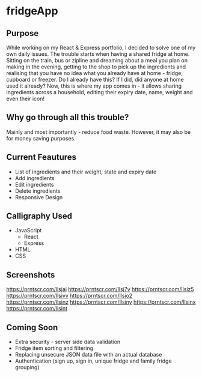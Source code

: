 # fridgeApp

## Purpose
While working on my React & Express portfolio, I decided to solve one of my own daily issues.
The trouble starts when having a shared fridge at home. Sitting on the train, bus or zipline and dreaming about a meal you plan on making in the evening, getting to the shop to pick up the ingredients and realising that you have no idea what you already have at home - fridge, cupboard or freezer. Do I already have this? If I did, did anyone at home used it already? Now, this is where my app comes in - it allows sharing ingredients across a household, editing their expiry date, name, weight and even their icon!

## Why go through all this trouble?
Mainly and most importantly - reduce food waste. However, it may also be for money saving purposes.

## Current Feautures
* List of ingredients and their weight, state and expiry date
* Add ingredients
* Edit ingredients
* Delete ingredients
* Responsive Design

## Calligraphy Used
* JavaScript
    * React
    * Express
* HTML
* CSS

## Screenshots
https://prntscr.com/llsjaj
https://prntscr.com/llsj7v
https://prntscr.com/llsiz5
https://prntscr.com/llsivv
https://prntscr.com/llsio2
https://prntscr.com/llsinz
https://prntscr.com/llsiny
https://prntscr.com/llsinx
https://prntscr.com/llsint

## Coming Soon
* Extra security - server side data validation
* Fridge item sorting and filtering
* Replacing unsecure JSON data file with an actual database
* Authentication (sign up, sign in, unique fridge and family fridge grouping)
